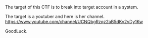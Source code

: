 The target of this CTF is to break into target account in a system.

The target is a youtuber and here is her channel.
https://www.youtube.com/channel/UCNQbgRzqz2aB5dKv2vDy1Kw

GoodLuck.